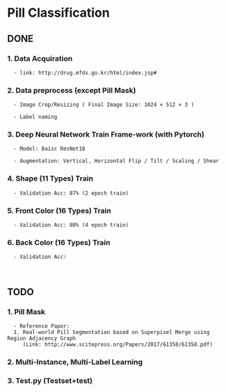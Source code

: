 # Pill Classification

## DONE

### 1. Data Acquiration

      - link: http://drug.mfds.go.kr/html/index.jsp#

### 2. Data preprocess (except Pill Mask)

      - Image Crop/Resizing ( Final Image Size: 1024 × 512 × 3 )

      - Label naming

### 3. Deep Neural Network Train Frame-work (with Pytorch)

      - Model: Baisc ResNet18
      
      - Augmentation: Vertical, Horizontal Flip / Tilt / Scaling / Shear

### 4. Shape (11 Types) Train 

      - Validation Acc: 87% (2 epoch train)

### 5. Front Color (16 Types) Train 

      - Validation Acc: 80% (4 epoch train)

### 6. Back Color (16 Types) Train 

      - Validation Acc: 
<br>

## TODO

### 1. Pill Mask 
      - Reference Paper: 
      1. Real-world Pill Segmentation based on Superpixel Merge using Region Adjacency Graph
         (Link: http://www.scitepress.org/Papers/2017/61358/61358.pdf)


### 2. Multi-Instance, Multi-Label Learning

### 3. Test.py (Testset+test)
